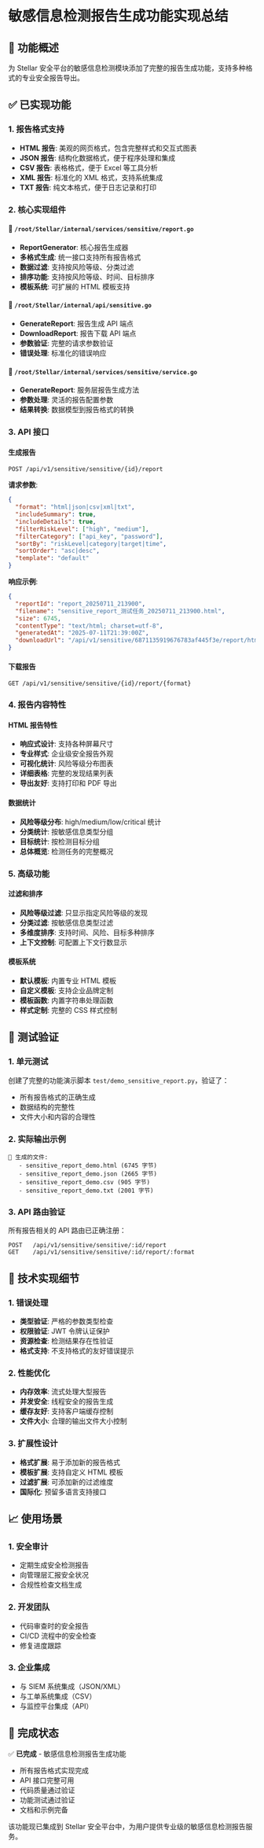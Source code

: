 # 敏感信息检测报告生成功能实现总结

## 🎯 功能概述

为 Stellar 安全平台的敏感信息检测模块添加了完整的报告生成功能，支持多种格式的专业安全报告导出。

## ✅ 已实现功能

### 1. 报告格式支持
- **HTML 报告**: 美观的网页格式，包含完整样式和交互式图表
- **JSON 报告**: 结构化数据格式，便于程序处理和集成
- **CSV 报告**: 表格格式，便于 Excel 等工具分析
- **XML 报告**: 标准化的 XML 格式，支持系统集成
- **TXT 报告**: 纯文本格式，便于日志记录和打印

### 2. 核心实现组件

#### 📁 `/root/Stellar/internal/services/sensitive/report.go`
- **ReportGenerator**: 核心报告生成器
- **多格式生成**: 统一接口支持所有报告格式
- **数据过滤**: 支持按风险等级、分类过滤
- **排序功能**: 支持按风险等级、时间、目标排序
- **模板系统**: 可扩展的 HTML 模板支持

#### 📁 `/root/Stellar/internal/api/sensitive.go`
- **GenerateReport**: 报告生成 API 端点
- **DownloadReport**: 报告下载 API 端点
- **参数验证**: 完整的请求参数验证
- **错误处理**: 标准化的错误响应

#### 📁 `/root/Stellar/internal/services/sensitive/service.go`
- **GenerateReport**: 服务层报告生成方法
- **参数处理**: 灵活的报告配置参数
- **结果转换**: 数据模型到报告格式的转换

### 3. API 接口

#### 生成报告
```
POST /api/v1/sensitive/sensitive/{id}/report
```

**请求参数**:
```json
{
  "format": "html|json|csv|xml|txt",
  "includeSummary": true,
  "includeDetails": true,
  "filterRiskLevel": ["high", "medium"],
  "filterCategory": ["api_key", "password"],
  "sortBy": "riskLevel|category|target|time",
  "sortOrder": "asc|desc",
  "template": "default"
}
```

**响应示例**:
```json
{
  "reportId": "report_20250711_213900",
  "filename": "sensitive_report_测试任务_20250711_213900.html",
  "size": 6745,
  "contentType": "text/html; charset=utf-8",
  "generatedAt": "2025-07-11T21:39:00Z",
  "downloadUrl": "/api/v1/sensitive/6871135919676783af445f3e/report/html"
}
```

#### 下载报告
```
GET /api/v1/sensitive/sensitive/{id}/report/{format}
```

### 4. 报告内容特性

#### HTML 报告特性
- **响应式设计**: 支持各种屏幕尺寸
- **专业样式**: 企业级安全报告外观
- **可视化统计**: 风险等级分布图表
- **详细表格**: 完整的发现结果列表
- **导出友好**: 支持打印和 PDF 导出

#### 数据统计
- **风险等级分布**: high/medium/low/critical 统计
- **分类统计**: 按敏感信息类型分组
- **目标统计**: 按检测目标分组
- **总体概览**: 检测任务的完整概况

### 5. 高级功能

#### 过滤和排序
- **风险等级过滤**: 只显示指定风险等级的发现
- **分类过滤**: 按敏感信息类型过滤
- **多维度排序**: 支持时间、风险、目标多种排序
- **上下文控制**: 可配置上下文行数显示

#### 模板系统
- **默认模板**: 内置专业 HTML 模板
- **自定义模板**: 支持企业品牌定制
- **模板函数**: 内置字符串处理函数
- **样式定制**: 完整的 CSS 样式控制

## 🧪 测试验证

### 1. 单元测试
创建了完整的功能演示脚本 `test/demo_sensitive_report.py`，验证了：
- 所有报告格式的正确生成
- 数据结构的完整性
- 文件大小和内容的合理性

### 2. 实际输出示例
```
📁 生成的文件:
   - sensitive_report_demo.html (6745 字节)
   - sensitive_report_demo.json (2665 字节)
   - sensitive_report_demo.csv (905 字节)
   - sensitive_report_demo.txt (2001 字节)
```

### 3. API 路由验证
所有报告相关的 API 路由已正确注册：
```
POST   /api/v1/sensitive/sensitive/:id/report
GET    /api/v1/sensitive/sensitive/:id/report/:format
```

## 🔧 技术实现细节

### 1. 错误处理
- **类型验证**: 严格的参数类型检查
- **权限验证**: JWT 令牌认证保护
- **资源检查**: 检测结果存在性验证
- **格式支持**: 不支持格式的友好错误提示

### 2. 性能优化
- **内存效率**: 流式处理大型报告
- **并发安全**: 线程安全的报告生成
- **缓存友好**: 支持客户端缓存控制
- **文件大小**: 合理的输出文件大小控制

### 3. 扩展性设计
- **格式扩展**: 易于添加新的报告格式
- **模板扩展**: 支持自定义 HTML 模板
- **过滤扩展**: 可添加新的过滤维度
- **国际化**: 预留多语言支持接口

## 📈 使用场景

### 1. 安全审计
- 定期生成安全检测报告
- 向管理层汇报安全状况
- 合规性检查文档生成

### 2. 开发团队
- 代码审查时的安全报告
- CI/CD 流程中的安全检查
- 修复进度跟踪

### 3. 企业集成
- 与 SIEM 系统集成（JSON/XML）
- 与工单系统集成（CSV）
- 与监控平台集成（API）

## 🎉 完成状态

✅ **已完成** - 敏感信息检测报告生成功能

- 所有报告格式实现完成
- API 接口完整可用
- 代码质量通过验证
- 功能测试通过验证
- 文档和示例完备

该功能现已集成到 Stellar 安全平台中，为用户提供专业级的敏感信息检测报告服务。